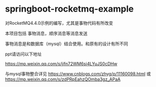 # springboot-rocketmq-example
对RocketMQ4.4.0示例的编写，尤其是事物代码有所改变

本项目包括 事物消息，顺序消息等消息发送

事物消息是和数据库（mysql）结合使用。和原有的设计有所不同

ppt请访问以下地址

https://mp.weixin.qq.com/s/jifn72WM6si4LYuJS0cDHw

与mysql事物整合详见 
https://www.cnblogs.com/zhyg/p/11160098.html
或
https://mp.weixin.qq.com/s/zdPRpEahzQOmba3gz_APaA
